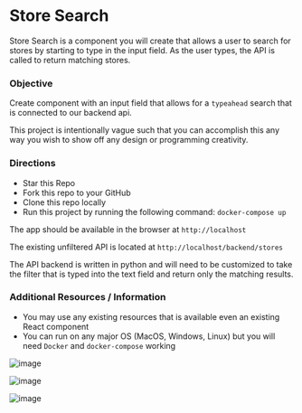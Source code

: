 # Store Search
Store Search is a component you will create that allows a user to search for stores by starting to type in the input field.  As the user types, the API is called to return matching stores.

### Objective
Create component with an input field that allows for a `typeahead` search that is connected to our backend api.  

This project is intentionally vague such that you can accomplish this any way you wish to show off any design or programming creativity. 

### Directions
- Star this Repo 
- Fork this repo to your GitHub
- Clone this repo locally
- Run this project by running the following command: `docker-compose up`

The app should be available in the browser at `http://localhost`

The existing unfiltered API is located at `http://localhost/backend/stores` 

The API backend is written in python and will need to be customized to take the filter that is typed into the text field and return only the matching results.

### Additional Resources / Information
- You may use any existing resources that is available even an existing React component
- You can run on any major OS (MacOS, Windows, Linux) but you will need `Docker` and `docker-compose` working

![image](https://user-images.githubusercontent.com/80004058/134763507-d6b3f625-7ccc-4a1a-a867-2e9641b3d47e.png)

![image](https://user-images.githubusercontent.com/80004058/134764456-14457d11-c20f-4361-acb4-4f08dadccbad.png)

![image](https://user-images.githubusercontent.com/80004058/134775408-a4e5d0df-d5a0-4b6d-84f8-bddd1fba23ac.png)
